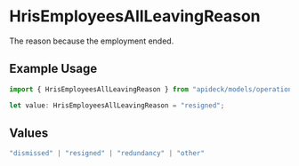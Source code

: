 # HrisEmployeesAllLeavingReason

The reason because the employment ended.

## Example Usage

```typescript
import { HrisEmployeesAllLeavingReason } from "apideck/models/operations";

let value: HrisEmployeesAllLeavingReason = "resigned";
```

## Values

```typescript
"dismissed" | "resigned" | "redundancy" | "other"
```